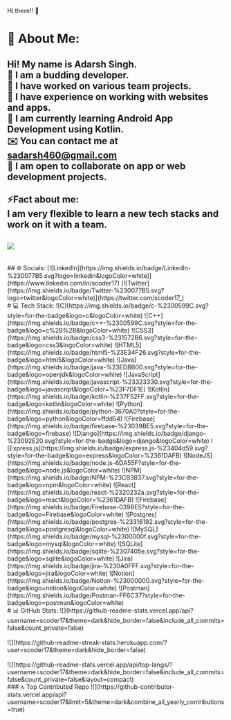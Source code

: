 Hi there!! 👋<br>

<!--
**scoder17/scoder17** is a ✨ _special_ ✨ repository because its `README.md` (this file) appears on your GitHub profile.

Here are some ideas to get you started:

- 🔭 I’m currently working on ...
- 🌱 I’m currently learning ...
- 👯 I’m looking to collaborate on ...
- 🤔 I’m looking for help with ...
- 💬 Ask me about ...
- 📫 How to reach me: ...
- 😄 Pronouns: ...
- ⚡ Fun fact: ...
-->

# 💫 About Me:
Hi! My name is Adarsh Singh.<br>🌱 I am a budding developer.<br>🔭 I have worked on various team projects.<br>🤑 I have experience on working with websites and apps.<br>💭 I am currently learning Android App Development using Kotlin.<br>✉️ You can contact me at sadarsh460@gmail.com<br>👯 I am open to collaborate on app or web development projects.<br><br>⚡Fact about me: <br>I am very flexible to learn a new tech stacks and work on it with a team. <br> 
---
[![](https://visitcount.itsvg.in/api?id=scoder17&icon=0&color=0)](https://visitcount.itsvg.in)
---
<br>
## 🌐 Socials:
[![LinkedIn](https://img.shields.io/badge/LinkedIn-%230077B5.svg?logo=linkedin&logoColor=white)](https://www.linkedin.com/in/scoder17) 
[![Twitter](https://img.shields.io/badge/Twitter-%230077B5.svg?logo=twitter&logoColor=white)](https://twitter.com/scoder17_) 
<br>
# 💻 Tech Stack:
![C](https://img.shields.io/badge/c-%2300599C.svg?style=for-the-badge&logo=c&logoColor=white) ![C++](https://img.shields.io/badge/c++-%2300599C.svg?style=for-the-badge&logo=c%2B%2B&logoColor=white) ![CSS3](https://img.shields.io/badge/css3-%231572B6.svg?style=for-the-badge&logo=css3&logoColor=white) ![HTML5](https://img.shields.io/badge/html5-%23E34F26.svg?style=for-the-badge&logo=html5&logoColor=white) ![Java](https://img.shields.io/badge/java-%23ED8B00.svg?style=for-the-badge&logo=openjdk&logoColor=white) ![JavaScript](https://img.shields.io/badge/javascript-%23323330.svg?style=for-the-badge&logo=javascript&logoColor=%23F7DF1E) ![Kotlin](https://img.shields.io/badge/kotlin-%237F52FF.svg?style=for-the-badge&logo=kotlin&logoColor=white) ![Python](https://img.shields.io/badge/python-3670A0?style=for-the-badge&logo=python&logoColor=ffdd54) ![Firebase](https://img.shields.io/badge/firebase-%23039BE5.svg?style=for-the-badge&logo=firebase) ![Django](https://img.shields.io/badge/django-%23092E20.svg?style=for-the-badge&logo=django&logoColor=white) ![Express.js](https://img.shields.io/badge/express.js-%23404d59.svg?style=for-the-badge&logo=express&logoColor=%2361DAFB) ![NodeJS](https://img.shields.io/badge/node.js-6DA55F?style=for-the-badge&logo=node.js&logoColor=white) ![NPM](https://img.shields.io/badge/NPM-%23CB3837.svg?style=for-the-badge&logo=npm&logoColor=white) ![React](https://img.shields.io/badge/react-%2320232a.svg?style=for-the-badge&logo=react&logoColor=%2361DAFB) ![Firebase](https://img.shields.io/badge/Firebase-039BE5?style=for-the-badge&logo=Firebase&logoColor=white) ![Postgres](https://img.shields.io/badge/postgres-%23316192.svg?style=for-the-badge&logo=postgresql&logoColor=white) ![MySQL](https://img.shields.io/badge/mysql-%2300000f.svg?style=for-the-badge&logo=mysql&logoColor=white) ![SQLite](https://img.shields.io/badge/sqlite-%2307405e.svg?style=for-the-badge&logo=sqlite&logoColor=white) ![Jira](https://img.shields.io/badge/jira-%230A0FFF.svg?style=for-the-badge&logo=jira&logoColor=white) ![Notion](https://img.shields.io/badge/Notion-%23000000.svg?style=for-the-badge&logo=notion&logoColor=white) ![Postman](https://img.shields.io/badge/Postman-FF6C37?style=for-the-badge&logo=postman&logoColor=white)
<br>
# 📊 GitHub Stats:
![](https://github-readme-stats.vercel.app/api?username=scoder17&theme=dark&hide_border=false&include_all_commits=false&count_private=false)<br/>
<br>
![](https://github-readme-streak-stats.herokuapp.com/?user=scoder17&theme=dark&hide_border=false)<br/>
<br>
![](https://github-readme-stats.vercel.app/api/top-langs/?username=scoder17&theme=dark&hide_border=false&include_all_commits=false&count_private=false&layout=compact)

<br>
### 🔝 Top Contributed Repo
![](https://github-contributor-stats.vercel.app/api?username=scoder17&limit=5&theme=dark&combine_all_yearly_contributions=true)

<!-- Created with GPRM ( https://gprm.itsvg.in ) -->
